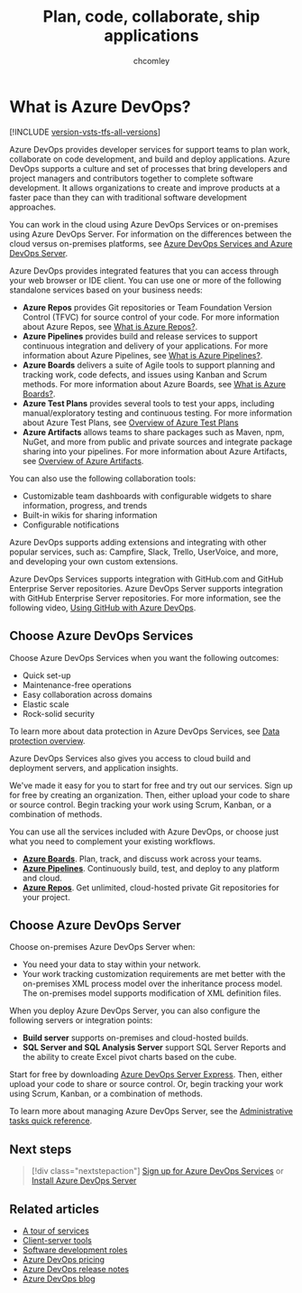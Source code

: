 ﻿---
title: Plan, code, collaborate, ship applications
titleSuffix: Azure DevOps 
ms.custom: seodec18, contperf-fy21q3
description: Get an integrated set of features to help you plan, code, collaborate, and ship your applications faster.
ms.technology: devops-new-user
ms.author: chcomley
author: chcomley
ms.date: 01/22/2021
ms.topic: overview
monikerRange: '<= azure-devops'
---

# What is Azure DevOps?

[!INCLUDE [version-vsts-tfs-all-versions](../includes/version-vsts-tfs-all-versions.md)]

Azure DevOps provides developer services for support teams to plan work, collaborate on code development, and build and deploy applications. Azure DevOps supports a culture and set of processes that bring developers and project managers and contributors together to complete software development. It allows organizations to create and improve products at a faster pace than they can with traditional software development approaches.

You can work in the cloud using Azure DevOps Services or on-premises using Azure DevOps Server. For information on the differences between the cloud versus on-premises platforms, see [Azure DevOps Services and Azure DevOps Server](about-azure-devops-services-tfs.md).

Azure DevOps provides integrated features that you can access through your web browser or IDE client. You can use one or more of the following standalone services based on your business needs:

- **Azure Repos** provides Git repositories or Team Foundation Version Control (TFVC) for source control of your code. For more information about Azure Repos, see [What is Azure Repos?](../repos/get-started/what-is-repos.md).
- **Azure Pipelines** provides build and release services to support continuous integration and delivery of your applications. For more information about Azure Pipelines, see [What is Azure Pipelines?](../pipelines/get-started/what-is-azure-pipelines.md).
- **Azure Boards** delivers a suite of Agile tools to support planning and tracking work, code defects, and issues using Kanban and Scrum methods. For more information about Azure Boards, see [What is Azure Boards?](../boards/get-started/what-is-azure-boards.md).
- **Azure Test Plans** provides several tools to test your apps, including manual/exploratory testing and continuous testing. For more information about Azure Test Plans, see [Overview of Azure Test Plans](../test/overview.md)
- **Azure Artifacts** allows teams to share packages such as Maven, npm, NuGet, and more from public and private sources and integrate package sharing into your pipelines. For more information about Azure Artifacts, see [Overview of Azure Artifacts](../pipelines/artifacts/artifacts-overview.md).

You can also use the following collaboration tools:

- Customizable team dashboards with configurable widgets to share information, progress, and trends
- Built-in wikis for sharing information
- Configurable notifications

Azure DevOps supports adding extensions and integrating with other popular services, such as: Campfire, Slack, Trello, UserVoice, and more, and developing your own custom extensions.  

Azure DevOps Services supports integration with GitHub.com and GitHub Enterprise Server repositories. Azure DevOps Server supports integration with GitHub Enterprise Server repositories. For more information, see the following video, [Using GitHub with Azure DevOps](https://msit.microsoftstream.com/video/77d07845-8091-48df-8f56-adc1e5b4d8eb?referrer=https:%2F%2Fmicrosoft.sharepoint.com%2F).

## Choose Azure DevOps Services

Choose Azure DevOps Services when you want the following outcomes:

- Quick set-up
- Maintenance-free operations
- Easy collaboration across domains
- Elastic scale
- Rock-solid security

To learn more about data protection in Azure DevOps Services, see [Data protection overview](../organizations/security/data-protection.md).

Azure DevOps Services also gives you access to cloud build and deployment servers, and application insights.

We've made it easy for you to start for free and try out our services. Sign up for free by creating an organization. Then, either upload your code to share or source control. Begin tracking your work using Scrum, Kanban, or a combination of methods.

You can use all the services included with Azure DevOps, or choose just what you need to complement your existing workflows.

- **[Azure Boards](https://azure.microsoft.com/services/devops/boards/)**. Plan, track, and discuss work across your teams.
- **[Azure Pipelines](https://azure.microsoft.com/services/devops/pipelines/)**. Continuously build, test, and deploy to any platform and cloud.
- **[Azure Repos](https://azure.microsoft.com/services/devops/repos/)**. Get unlimited, cloud-hosted private Git repositories for your project.

## Choose Azure DevOps Server

Choose on-premises Azure DevOps Server when:

- You need your data to stay within your network.
- Your work tracking customization requirements are met better with the on-premises XML process model over the inheritance process model. The on-premises model supports modification of XML definition files.

When you deploy Azure DevOps Server, you can also configure the following servers or integration points:

- **Build server** supports on-premises and cloud-hosted builds.
- **SQL Server and SQL Analysis Server** support SQL Server Reports and the ability to create Excel pivot charts based on the cube.

Start for free by downloading [Azure DevOps Server Express](https://go.microsoft.com/fwlink/?LinkId=2041269&clcid=0x409). Then, either upload your code to share or source control. Or, begin tracking your work using Scrum, Kanban, or a combination of methods.

To learn more about managing Azure DevOps Server, see the [Administrative tasks quick reference](/azure/devops/server/admin/admin-quick-ref).

## Next steps  

> [!div class="nextstepaction"]
> [Sign up for Azure DevOps Services](sign-up-invite-teammates.md) or [Install Azure DevOps Server](/azure/devops/server/install/single-server)

## Related articles

- [A tour of services](services.md)
- [Client-server tools](tools.md)
- [Software development roles](roles.md)
- [Azure DevOps pricing](https://azure.microsoft.com/pricing/details/devops/azure-devops-services/)
- [Azure DevOps release notes](/azure/devops/release-notes/index)
- [Azure DevOps blog](https://blogs.msdn.microsoft.com/devops/)


<!---
[Small teams can start for free!](https://visualstudio.microsoft.com/products/visual-studio-team-services-vs.aspx)  
[DevOps overview for Azure DevOps](../get-started/index.yml)


[![Sign up for Azure DevOps Services](media/what-is-vsts-sign-up-step-1.png)](sign-up-invite-teammates.md)[![Add code to repository](media/what-is-vsts-add-code-ide-step-2.png)](code-with-git.md)

*(c) 2016 Microsoft Corporation. All rights reserved. This document is
provided "as-is." Information and views expressed in this document,
including URL and other Internet Web site references, may change without
notice. You bear the risk of using it.*

*This document does not provide you with any legal rights to any
intellectual property in any Microsoft product. You may copy and use
this document for your internal, reference purposes.*
-->
